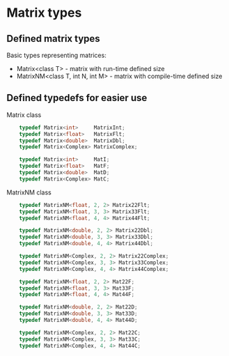 # Matrix types

## Defined matrix types

Basic types representing matrices:
- Matrix\<class T> - matrix with run-time defined size
- MatrixNM\<class T, int N, int M> - matrix with compile-time defined size

## Defined typedefs for easier use

Matrix class
~~~ c++
    typedef Matrix<int>     MatrixInt;
    typedef Matrix<float>   MatrixFlt;
    typedef Matrix<double>  MatrixDbl;
    typedef Matrix<Complex> MatrixComplex;

    typedef Matrix<int>     MatI;
    typedef Matrix<float>   MatF;
    typedef Matrix<double>  MatD;
    typedef Matrix<Complex> MatC; 
~~~
MatrixNM class
~~~ c++
    typedef MatrixNM<float, 2, 2> Matrix22Flt;
    typedef MatrixNM<float, 3, 3> Matrix33Flt;
    typedef MatrixNM<float, 4, 4> Matrix44Flt;

    typedef MatrixNM<double, 2, 2> Matrix22Dbl;
    typedef MatrixNM<double, 3, 3> Matrix33Dbl;
    typedef MatrixNM<double, 4, 4> Matrix44Dbl;

    typedef MatrixNM<Complex, 2, 2> Matrix22Complex;
    typedef MatrixNM<Complex, 3, 3> Matrix33Complex;
    typedef MatrixNM<Complex, 4, 4> Matrix44Complex;

    typedef MatrixNM<float, 2, 2> Mat22F;
    typedef MatrixNM<float, 3, 3> Mat33F;
    typedef MatrixNM<float, 4, 4> Mat44F;

    typedef MatrixNM<double, 2, 2> Mat22D;
    typedef MatrixNM<double, 3, 3> Mat33D;
    typedef MatrixNM<double, 4, 4> Mat44D;

    typedef MatrixNM<Complex, 2, 2> Mat22C;
    typedef MatrixNM<Complex, 3, 3> Mat33C;
    typedef MatrixNM<Complex, 4, 4> Mat44C;
~~~
